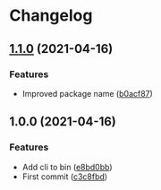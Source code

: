 # Changelog

## [1.1.0](https://www.github.com/cobraz/svg-to-theme-ui-component/compare/v1.0.0...v1.1.0) (2021-04-16)


### Features

* Improved package name ([b0acf87](https://www.github.com/cobraz/svg-to-theme-ui-component/commit/b0acf87640e81068cbb4bdb01c26705a56acb1fc))

## 1.0.0 (2021-04-16)


### Features

* Add cli to bin ([e8bd0bb](https://www.github.com/cobraz/svg-to-theme-ui-component/commit/e8bd0bb92a1f4dcb61c6034422408b0fabfb27f8))
* First commit ([c3c8fbd](https://www.github.com/cobraz/svg-to-theme-ui-component/commit/c3c8fbdeafce2faad65044f07c0b2d770733cea2))
